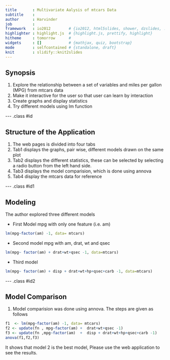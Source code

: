 ```yaml
---
title       : Multivariate Aalysis of mtcars Data
subtitle    : 
author      : Harvinder
job         : 
framework   : io2012        # {io2012, html5slides, shower, dzslides, ...}
highlighter : highlight.js  # {highlight.js, prettify, highlight}
hitheme     : tomorrow      # 
widgets     : []            # {mathjax, quiz, bootstrap}
mode        : selfcontained # {standalone, draft}
knit        : slidify::knit2slides
---
```


## Synopsis

1. Explore the relationship between a set of variables and miles per gallon (MPG) from mtcars data
2. Make it interactive for the user so that user can learn by interaction
3. Create graphs and display statistics 
4. Try different models using lm function

--- .class #id 

## Structure of the Application

1. The web pages is divided into  four tabs
2. Tab1 displays the graphs, pair wise, different models drawn on the same plot
3. Tab2 displays the different statistics, these can be selected by selecting a radio button from the left hand side.
4. Tab3 displays the model comparision, which is done using annova
5. Tab4 display the mtcars data for reference

--- .class #id1

## Modeling 

 The author explored three different models
 * First Model mpg with only  one feature (i.e. am) 
 
```r
lm(mpg~factor(am) -1, data= mtcars)
```

 * Second model mpg with am, drat, wt and qsec
 
```r
lm(mpg~ factor(am) + drat+wt+qsec -1, data=mtcars)
```

 * Third model
 
```r
lm(mpg~ factor(am) + disp + drat+wt+hp+qsec+carb -1, data=mtcars)
```

--- .class #id2

## Model Comparison

1. Model comparision was done using annova. The steps are given as follows

```r
f1  <- lm(mpg~factor(am) -1, data= mtcars)
f2 <- update(fn , mpg~factor(am) +  drat+wt+qsec -1)
f3 <- update(fn ,mpg~factor(am)  +  disp + drat+wt+hp+qsec+carb -1)
anova(f1,f2,f3)

```
It shows that model 2 is the best model, Please use the web application to see the results.

